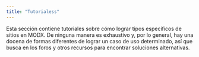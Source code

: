 ```yaml
---
title: "Tutorialess"
---
```


Esta sección contiene tutoriales sobre cómo lograr tipos específicos de sitios en MODX. De ninguna manera es exhaustivo y, por lo general, hay una docena de formas diferentes de lograr un caso de uso determinado, así que busca en los foros y otros recursos para encontrar soluciones alternativas.
